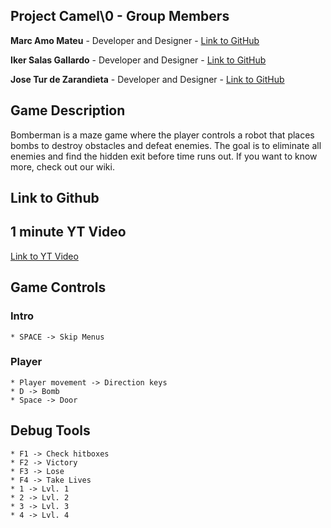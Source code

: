 ## Project Camel\0 - Group Members

**Marc Amo Mateu** - Developer and Designer - [Link to GitHub](https://github.com/mxarc)

**Iker Salas Gallardo** - Developer and Designer - [Link to GitHub](https://github.com/Biker13)

**Jose Tur de Zarandieta** - Developer and Designer - [Link to GitHub](https://github.com/JoseTurdeZarandieta)

## Game Description

Bomberman is a maze game where the player controls a robot that places bombs to destroy obstacles and defeat enemies. The goal is to eliminate all enemies and find the hidden exit before time runs out. If you want to know more, check out our wiki.

## Link to Github



## 1 minute YT Video

[Link to YT Video](https://youtu.be/e2bBwgPrm1M)

## Game Controls
### Intro    
    * SPACE -> Skip Menus
### Player
    * Player movement -> Direction keys
    * D -> Bomb
    * Space -> Door
## Debug Tools
    * F1 -> Check hitboxes
    * F2 -> Victory
    * F3 -> Lose
    * F4 -> Take Lives
    * 1 -> Lvl. 1
    * 2 -> Lvl. 2
    * 3 -> Lvl. 3
    * 4 -> Lvl. 4
    


